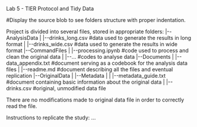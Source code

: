 Lab 5 - TIER Protocol and Tidy Data

#Display the source blob to see folders structure with proper indentation.

Project is divided into several files, stored in appropriate folders:
|--AnalysisData
|	|--drinks_long.csv		#data used to generate the results in long format
|	|--drinks_wide.csv		#data used to generate the results in wide format
|--CommandFiles
|	|--processing.ipynb		#code used to process and clean the original data
|	|--...				#codes to analyse data
|--Documents
|	|--data_appendix.txt		#document serving as a codebook for the analysis data files
|	|--readme.md			#document describing all the files and eventual replication
|--OriginalData
|	|--Metadata
|	|	|--metadata_guide.txt	#document containing basic information about the original data
|	|--drinks.csv			#original, unmodified data file

There are no modifications made to original data file in order to correctly read the file.

Instructions to replicate the study:
...

